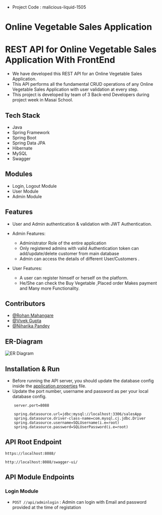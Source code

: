 * Project Code : malicious-liquid-1505
# Online Vegetable Sales Application



# REST API for Online Vegetable Sales Application With FrontEnd

* We have developed this REST API for an Online Vegetable Sales Application. 
* This API performs all the fundamental CRUD operations of any Online Vegetable Sales Application with user validation at every step.
* This project is developed by team of 3 Back-end Developers during project week in Masai School.

## Tech Stack

* Java
* Spring Framework
* Spring Boot
* Spring Data JPA
* Hibernate
* MySQL
* Swagger

## Modules

* Login, Logout Module
* User Module
* Admin Module

## Features

* User and Admin authentication & validation with JWT Authentication.
* Admin Features:
    * Administrator Role of the entire application
    * Only registered admins with valid Authentication token can add/update/delete customer from main database
    * Admin can access the details of different User/Customers .
  
* User Features:
    * A user can register himself or herself on the platform.
    * He/She can check the Buy Vegetable ,Placed order Makes payment and Many more Functionality.
    


## Contributors


* [@Rohan Mahangare](https://github.com/MahangareRohan1203)
* [@Vivek Gupta](https://github.com/VivekGupta96)
* [@Niharika Pandey](https://github.com/niharikapandey94)

## ER-Diagram
![ER Diagram](https://github.com/MahangareRohan1203/malicious-liquid-1505/blob/main/ER_Table.png)

## Installation & Run

* Before running the API server, you should update the database config inside the [application.properties](#) file.
* Update the port number, username and password as per your local database config.

```
    server.port=8088

    spring.datasource.url=jdbc:mysql://localhost:3306/salesApp
    spring.datasource.driver-class-name=com.mysql.cj.jdbc.Driver
    spring.datasource.username=SQLUsername(i.e=root)
    spring.datasource.password=SQLUserPassword(i.e=root)

```

## API Root Endpoint

`https://localhost:8088/`

`http://localhost:8088/swagger-ui/`


## API Module Endpoints

### Login Module

* `POST //api/adminlogin` : Admin can login with Email and password provided at the time of registation
<!--
### User Module




### Sample API Response for Admin Login

`POST   localhost:8088/adminlogin`

* Request Body

```
    {
        "user": "Admin@gmail.com",
        "password": "admin"
    }
```


---

### Swagger UI

---

<img src="#">

---

### Login Controller

---

<img src="#">

---

### Admin Controller

---

<img src="#">

---

### User Controller

---

<img src="#">

---




